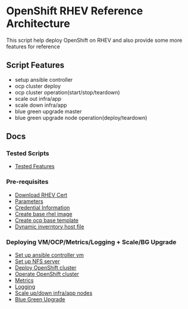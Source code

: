 # OpenShift RHEV Reference Architecture


This script help deploy OpenShift on RHEV and also provide some more features for reference


## Script Features
- setup ansible controller
- ocp cluster deploy
- ocp cluster operation(start/stop/teardown)
- scale out infra/app
- scale down infra/app
- blue green upgrade master
- blue green upgrade node operation(deploy/teardown)

## Docs
### Tested Scripts
- [Tested Features](./docs/tested_scripts.md)

### Pre-requisites
- [Download RHEV Cert](./docs/download-rhev-cert.md)
- [Parameters](./docs/parameters.md)
- [Credential Information](./docs/setup.md)
- [Create base rhel image](./docs/base-rhel-image.md)
- [Create ocp base template](./docs/base-rhel-ocp-template.md)
- [Dynamic inverntory host file](./docs/dynamic_inventory.md)

### Deploying VM/OCP/Metrics/Logging + Scale/BG Upgrade ###
- [Set up ansible controller vm](./docs/ansible-controller-vm.md)
- [Set up NFS server](./docs/setup-nfs.md)
- [Deploy OpenShift cluster](./docs/deploy-ocp-cluster.md)
- [Operate OpenShift cluster](./docs/operate-ocp-cluster.md)
- [Metrics](./docs/metrics.md)
- [Logging](./docs/logging.md)
- [Scale up/down infra/app nodes](./docs/scale-infra-app.md)
- [Blue Green Upgrade](./docs/bg-upgrade.md)
  




